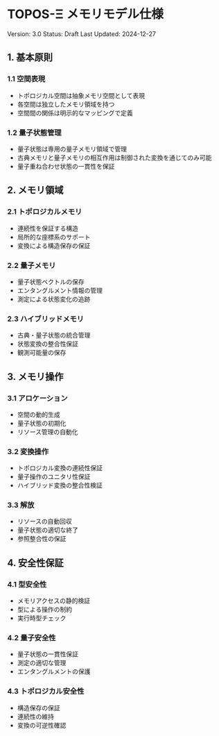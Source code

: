 # TOPOS-Ξ メモリモデル仕様
Version: 3.0
Status: Draft
Last Updated: 2024-12-27

## 1. 基本原則

### 1.1 空間表現
- トポロジカル空間は抽象メモリ空間として表現
- 各空間は独立したメモリ領域を持つ
- 空間間の関係は明示的なマッピングで定義

### 1.2 量子状態管理
- 量子状態は専用の量子メモリ領域で管理
- 古典メモリと量子メモリの相互作用は制御された変換を通じてのみ可能
- 量子重ね合わせ状態の一貫性を保証

## 2. メモリ領域

### 2.1 トポロジカルメモリ
- 連続性を保証する構造
- 局所的な座標系のサポート
- 変換による構造保存の保証

### 2.2 量子メモリ
- 量子状態ベクトルの保存
- エンタングルメント情報の管理
- 測定による状態変化の追跡

### 2.3 ハイブリッドメモリ
- 古典・量子状態の統合管理
- 状態変換の整合性保証
- 観測可能量の保存

## 3. メモリ操作

### 3.1 アロケーション
- 空間の動的生成
- 量子状態の初期化
- リソース管理の自動化

### 3.2 変換操作
- トポロジカル変換の連続性保証
- 量子操作のユニタリ性保証
- ハイブリッド変換の整合性検証

### 3.3 解放
- リソースの自動回収
- 量子状態の適切な終了
- 参照整合性の保証

## 4. 安全性保証

### 4.1 型安全性
- メモリアクセスの静的検証
- 型による操作の制約
- 実行時型チェック

### 4.2 量子安全性
- 量子状態の一貫性保証
- 測定の適切な管理
- エンタングルメントの保護

### 4.3 トポロジカル安全性
- 構造保存の保証
- 連続性の維持
- 変換の可逆性確認
